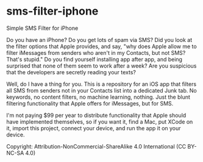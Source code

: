 # sms-filter-iphone
Simple SMS Filter for iPhone

Do you have an iPhone? Do you get lots of spam via SMS? Did you look at the filter options that Apple provides, and say, "why does Apple allow me to filter iMessages from senders who aren't in my Contacts, but not SMS? That's stupid." Do you find yourself installing app after app, and being surprised that none of them seem to work after a week? Are you suspicious that the developers are secretly reading your texts?

Well, do I have a thing for you. This is a repository for an iOS app that filters all SMS from senders not in your Contacts list into a dedicated Junk tab. No keywords, no content filters, no machine learning, nothing. Just the blunt filtering functionality that Apple offers for iMessages, but for SMS.

I'm not paying $99 per year to distribute functionality that Apple should have implemented themselves, so if you want it, find a Mac, put XCode on it, import this project, connect your device, and run the app it on your device.

Copyright: Attribution-NonCommercial-ShareAlike 4.0 International (CC BY-NC-SA 4.0)

